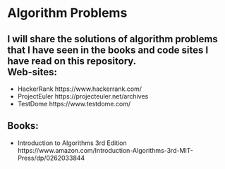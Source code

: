 # Algorithm Problems

I will share the solutions of algorithm problems that I have seen in the books and code sites I have read on this repository.<br/>
Web-sites:
--
<ul>
  <li>HackerRank https://www.hackerrank.com/</li>
  <li>ProjectEuler https://projecteuler.net/archives</li>
  <li>TestDome https://www.testdome.com/</li>
</ul>

Books:
--
<ul>
  <li>Introduction to Algorithms 3rd Edition https://www.amazon.com/Introduction-Algorithms-3rd-MIT-Press/dp/0262033844</li>
</ul>
  
